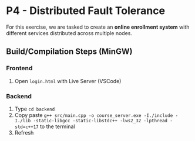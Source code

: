 # P4 - Distributed Fault Tolerance

For this exercise, we are tasked to create an **online enrollment system** with different services distributed across multiple nodes.

## Build/Compilation Steps (MinGW)
### Frontend 
1. Open `login.html` with Live Server (VSCode)

### Backend
1. Type `cd backend`
2. Copy paste `g++ src/main.cpp -o course_server.exe -I./include -I./lib -static-libgcc -static-libstdc++ -lws2_32 -lpthread -std=c++17` to the terminal
3. Refresh
